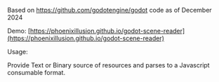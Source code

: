 Based on https://github.com/godotengine/godot code as of December 2024

Demo:
[https://phoenixillusion.github.io/godot-scene-reader](https://phoenixillusion.github.io/godot-scene-reader)

Usage:

Provide Text or Binary source of resources and parses to a Javascript consumable format.